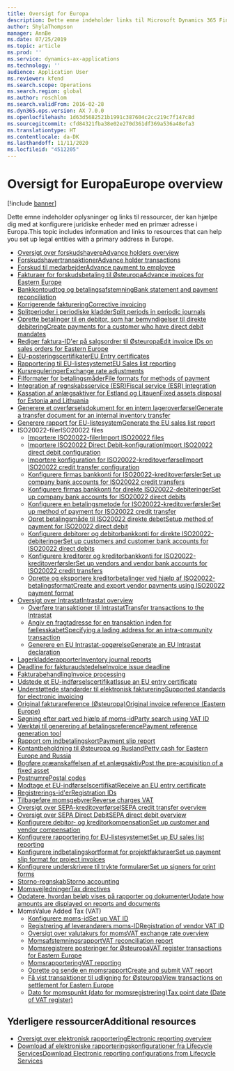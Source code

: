```yaml
---
title: Oversigt for Europa
description: Dette emne indeholder links til Microsoft Dynamics 365 Finance-dokumentationsressourcer for Europa.
author: ShylaThompson
manager: AnnBe
ms.date: 07/25/2019
ms.topic: article
ms.prod: ''
ms.service: dynamics-ax-applications
ms.technology: ''
audience: Application User
ms.reviewer: kfend
ms.search.scope: Operations
ms.search.region: global
ms.author: roschlom
ms.search.validFrom: 2016-02-28
ms.dyn365.ops.version: AX 7.0.0
ms.openlocfilehash: 1d63d5682521b1991c387604c2cc219c7f147c8d
ms.sourcegitcommit: cfd84321fba38e02e270d361df369a536a48efa3
ms.translationtype: HT
ms.contentlocale: da-DK
ms.lasthandoff: 11/11/2020
ms.locfileid: "4512205"
---
```

# <a name="europe-overview"></a><span data-ttu-id="a4ee0-103">Oversigt for Europa</span><span class="sxs-lookup"><span data-stu-id="a4ee0-103">Europe overview</span></span>

[!include [banner](../includes/banner.md)]

<span data-ttu-id="a4ee0-104">Dette emne indeholder oplysninger og links til ressourcer, der kan hjælpe dig med at konfigurere juridiske enheder med en primær adresse i Europa.</span><span class="sxs-lookup"><span data-stu-id="a4ee0-104">This topic includes information and links to resources that can help you set up legal entities with a primary address in Europe.</span></span> 

- [<span data-ttu-id="a4ee0-105">Oversigt over forskudshavere</span><span class="sxs-lookup"><span data-stu-id="a4ee0-105">Advance holders overview</span></span>](emea-advance-holders.md)
 - [<span data-ttu-id="a4ee0-106">Forskudshavertransaktioner</span><span class="sxs-lookup"><span data-stu-id="a4ee0-106">Advance holder transactions</span></span>](emea-advance-holders-transactions.md)
 - [<span data-ttu-id="a4ee0-107">Forskud til medarbejder</span><span class="sxs-lookup"><span data-stu-id="a4ee0-107">Advance payment to employee</span></span>](tasks/advance-payment-employee.md)
- [<span data-ttu-id="a4ee0-108">Fakturaer for forskudsbetaling til Østeuropa</span><span class="sxs-lookup"><span data-stu-id="a4ee0-108">Advance invoices for Eastern Europe</span></span>](emea-advance-invoice.md)
- [<span data-ttu-id="a4ee0-109">Bankkontoudtog og betalingsafstemning</span><span class="sxs-lookup"><span data-stu-id="a4ee0-109">Bank statement and payment reconciliation</span></span>](emea-bank-reconciliation.md)
- [<span data-ttu-id="a4ee0-110">Korrigerende fakturering</span><span class="sxs-lookup"><span data-stu-id="a4ee0-110">Corrective invoicing</span></span>](emea-corrective-invoice.md)
- [<span data-ttu-id="a4ee0-111">Splitperioder i periodiske kladder</span><span class="sxs-lookup"><span data-stu-id="a4ee0-111">Split periods in periodic journals</span></span>](emea-create-post-periodic-journals.md)
- [<span data-ttu-id="a4ee0-112">Oprette betalinger til en debitor, som har bemyndigelser til direkte debitering</span><span class="sxs-lookup"><span data-stu-id="a4ee0-112">Create payments for a customer who have direct debit mandates</span></span>](tasks/create-payments-customers-who-have-direct-debit-mandates.md)
- [<span data-ttu-id="a4ee0-113">Rediger faktura-ID'er på salgsordrer til Østeuropa</span><span class="sxs-lookup"><span data-stu-id="a4ee0-113">Edit invoice IDs on sales orders for Eastern Europe</span></span>](emea-edit-invoice-id-sales-orders.md)
- [<span data-ttu-id="a4ee0-114">EU-posteringscertifikater</span><span class="sxs-lookup"><span data-stu-id="a4ee0-114">EU Entry certificates</span></span>](emea-entry-certificates.md)
- [<span data-ttu-id="a4ee0-115">Rapportering til EU-listesystemet</span><span class="sxs-lookup"><span data-stu-id="a4ee0-115">EU Sales list reporting</span></span>](emea-eu-sales-list.md)
- [<span data-ttu-id="a4ee0-116">Kursreguleringer</span><span class="sxs-lookup"><span data-stu-id="a4ee0-116">Exchange rate adjustments</span></span>](emea-exchange-rate-adjustments.md)
- [<span data-ttu-id="a4ee0-117">Filformater for betalingsmåder</span><span class="sxs-lookup"><span data-stu-id="a4ee0-117">File formats for methods of payment</span></span>](emea-select-file-formats-for-the-method-of-payments.md)
- [<span data-ttu-id="a4ee0-118">Integration af regnskabsservice (ESR)</span><span class="sxs-lookup"><span data-stu-id="a4ee0-118">Fiscal service (ESR) integration</span></span>](emea-fiscal-service-integration.md)
- [<span data-ttu-id="a4ee0-119">Kassation af anlægsaktiver for Estland og Litauen</span><span class="sxs-lookup"><span data-stu-id="a4ee0-119">Fixed assets disposal for Estonia and Lithuania</span></span>](emea-credit-note-reverse-fixed-asset-sale.md)
- [<span data-ttu-id="a4ee0-120">Generere et overførselsdokument for en intern lageroverførsel</span><span class="sxs-lookup"><span data-stu-id="a4ee0-120">Generate a transfer document for an internal inventory transfer</span></span>](tasks/transfer-document-internal-inventory-transfer.md)
- [<span data-ttu-id="a4ee0-121">Generere rapport for EU-listesystem</span><span class="sxs-lookup"><span data-stu-id="a4ee0-121">Generate the EU sales list report</span></span>](tasks/eur-00011-eu-sales-list-report.md)
- <span data-ttu-id="a4ee0-122">ISO20022-filer</span><span class="sxs-lookup"><span data-stu-id="a4ee0-122">ISO20022 files</span></span>
  - [<span data-ttu-id="a4ee0-123">Importere ISO20022-filer</span><span class="sxs-lookup"><span data-stu-id="a4ee0-123">Import ISO20022 files</span></span>](emea-ISO20022-file-formats.md)
  - [<span data-ttu-id="a4ee0-124">Importere ISO20022 Direct Debit-konfiguration</span><span class="sxs-lookup"><span data-stu-id="a4ee0-124">Import ISO20022 direct debit configuration</span></span>](tasks/import-iso20022-direct-debit-configuration.md)
  - [<span data-ttu-id="a4ee0-125">Importere konfiguration for ISO20022-kreditoverførsel</span><span class="sxs-lookup"><span data-stu-id="a4ee0-125">Import ISO20022 credit transfer configuration</span></span>](tasks/import-iso20022-credit-transfer-configuration.md)
  - [<span data-ttu-id="a4ee0-126">Konfigurere firmas bankkonti for ISO20022-kreditoverførsler</span><span class="sxs-lookup"><span data-stu-id="a4ee0-126">Set up company bank accounts for ISO20022 credit transfers</span></span>](tasks/set-up-company-bank-accounts-iso20022-credit-transfers.md)
  - [<span data-ttu-id="a4ee0-127">Konfigurere firmas bankkonti for direkte ISO20022-debiteringer</span><span class="sxs-lookup"><span data-stu-id="a4ee0-127">Set up company bank accounts for ISO20022 direct debits</span></span>](tasks/set-up-company-bank-accounts-iso20022-direct-debits.md)
  - [<span data-ttu-id="a4ee0-128">Konfigurere en betalingsmetode for ISO20022-kreditoverførsler</span><span class="sxs-lookup"><span data-stu-id="a4ee0-128">Set up method of payment for ISO20022 credit transfer</span></span>](tasks/set-up-method-payment-iso20022-credit-transfer.md)
  - [<span data-ttu-id="a4ee0-129">Opret betalingsmåde til ISO20022 direkte debet</span><span class="sxs-lookup"><span data-stu-id="a4ee0-129">Setup method of payment for ISO20022 direct debit</span></span>](tasks/setup-method-payment-iso20022-direct-debit.md)
  - [<span data-ttu-id="a4ee0-130">Konfigurere debitorer og debitorbankkonti for direkte ISO20022-debiteringer</span><span class="sxs-lookup"><span data-stu-id="a4ee0-130">Set up customers and customer bank accounts for ISO20022 direct debits</span></span>](tasks/set-up-bank-accounts-iso20022-direct-debits.md)
  - [<span data-ttu-id="a4ee0-131">Konfigurere kreditorer og kreditorbankkonti for ISO20022-kreditoverførsler</span><span class="sxs-lookup"><span data-stu-id="a4ee0-131">Set up vendors and vendor bank accounts for ISO20022 credit transfers</span></span>](tasks/set-up-vendor-iso20022-credit-transfers.md)
  - [<span data-ttu-id="a4ee0-132">Oprette og eksportere kreditorbetalinger ved hjælp af ISO20022-betalingsformat</span><span class="sxs-lookup"><span data-stu-id="a4ee0-132">Create and export vendor payments using ISO20022 payment format</span></span>](tasks/create-export-vendor-payments-iso20022-payment-format.md)
- [<span data-ttu-id="a4ee0-133">Oversigt over Intrastat</span><span class="sxs-lookup"><span data-stu-id="a4ee0-133">Intrastat overview</span></span>](emea-intrastat.md)
  - [<span data-ttu-id="a4ee0-134">Overføre transaktioner til Intrastat</span><span class="sxs-lookup"><span data-stu-id="a4ee0-134">Transfer transactions to the Intrastat</span></span>](tasks/transfer-transactions-intrastat.md)
  - [<span data-ttu-id="a4ee0-135">Angiv en fragtadresse for en transaktion inden for fællesskabet</span><span class="sxs-lookup"><span data-stu-id="a4ee0-135">Specifying a lading address for an intra-community transaction</span></span>](tasks/eur-00002-specify-lading-address-intra-community.md)
  - [<span data-ttu-id="a4ee0-136">Generere en EU Intrastat-opgørelse</span><span class="sxs-lookup"><span data-stu-id="a4ee0-136">Generate an EU Intrastat declaration</span></span>](tasks/eur-00002-eu-intrastat-declaration.md)
- [<span data-ttu-id="a4ee0-137">Lagerkladderapporter</span><span class="sxs-lookup"><span data-stu-id="a4ee0-137">Inventory journal reports</span></span>](emea-set-up-report-inventory-journal-names.md)
- [<span data-ttu-id="a4ee0-138">Deadline for fakturaudstedelse</span><span class="sxs-lookup"><span data-stu-id="a4ee0-138">Invoice issue deadline</span></span>](emea-invoice-issue-deadline.md)
- [<span data-ttu-id="a4ee0-139">Fakturabehandling</span><span class="sxs-lookup"><span data-stu-id="a4ee0-139">Invoice processing</span></span>](emea-invoice-processing.md)
- [<span data-ttu-id="a4ee0-140">Udstede et EU-indførselscertifikat</span><span class="sxs-lookup"><span data-stu-id="a4ee0-140">Issue an EU entry certificate</span></span>](tasks/eur-00012-issue-eu-entry-certificate.md)
- [<span data-ttu-id="a4ee0-141">Understøttede standarder til elektronisk fakturering</span><span class="sxs-lookup"><span data-stu-id="a4ee0-141">Supported standards for electronic invoicing</span></span>](emea-oioubl-standards-electronic-invoicing.md)
- [<span data-ttu-id="a4ee0-142">Original fakturareference (Østeuropa)</span><span class="sxs-lookup"><span data-stu-id="a4ee0-142">Original invoice reference (Eastern Europe)</span></span>](tasks/ee-00004-original-invoice-reference.md)
- [<span data-ttu-id="a4ee0-143">Søgning efter part ved hjælp af moms-id</span><span class="sxs-lookup"><span data-stu-id="a4ee0-143">Party search using VAT ID</span></span>](tasks/eur-00015-party-search-vat-id.md)
- [<span data-ttu-id="a4ee0-144">Værktøj til generering af betalingsreference</span><span class="sxs-lookup"><span data-stu-id="a4ee0-144">Payment reference generation tool</span></span>](tasks/ee-00015-payment-reference-generation-tool.md)
- [<span data-ttu-id="a4ee0-145">Rapport om indbetalingskort</span><span class="sxs-lookup"><span data-stu-id="a4ee0-145">Payment slip report</span></span>](emea-eur-payment-slip-report-giro.md)
- [<span data-ttu-id="a4ee0-146">Kontantbeholdning til Østeuropa og Rusland</span><span class="sxs-lookup"><span data-stu-id="a4ee0-146">Petty cash for Eastern Europe and Russia</span></span>](emea-petty-cash.md)
- [<span data-ttu-id="a4ee0-147">Bogføre præanskaffelsen af et anlægsaktiv</span><span class="sxs-lookup"><span data-stu-id="a4ee0-147">Post the pre-acquisition of a fixed asset</span></span>](emea-pre-acquisition-acquisition-fixed-asset.md)
- [<span data-ttu-id="a4ee0-148">Postnumre</span><span class="sxs-lookup"><span data-stu-id="a4ee0-148">Postal codes</span></span>](emea-import-create-postal-codes-manually.md)
- [<span data-ttu-id="a4ee0-149">Modtage et EU-indførselscertifikat</span><span class="sxs-lookup"><span data-stu-id="a4ee0-149">Receive an EU entry certificate</span></span>](tasks/eur-00012-receive-eu-entry-certificate.md)
- [<span data-ttu-id="a4ee0-150">Registrerings-id'er</span><span class="sxs-lookup"><span data-stu-id="a4ee0-150">Registration IDs</span></span>](emea-registration-ids.md)
- [<span data-ttu-id="a4ee0-151">Tilbageføre momsgebyrer</span><span class="sxs-lookup"><span data-stu-id="a4ee0-151">Reverse charges VAT</span></span>](emea-reverse-charge.md)
- [<span data-ttu-id="a4ee0-152">Oversigt over SEPA-kreditoverførsel</span><span class="sxs-lookup"><span data-stu-id="a4ee0-152">SEPA credit transfer overview</span></span>](../accounts-payable/sepa-credit-transfer.md)
- [<span data-ttu-id="a4ee0-153">Oversigt over SEPA Direct Debit</span><span class="sxs-lookup"><span data-stu-id="a4ee0-153">SEPA direct debit overview</span></span>](../accounts-receivable/sepa-direct-debit-overview.md)
- [<span data-ttu-id="a4ee0-154">Konfigurere debitor- og kreditorkompensation</span><span class="sxs-lookup"><span data-stu-id="a4ee0-154">Set up customer and vendor compensation</span></span>](emea-compensation-customer-vendor-transactions.md)
- [<span data-ttu-id="a4ee0-155">Konfigurere rapportering for EU-listesystemet</span><span class="sxs-lookup"><span data-stu-id="a4ee0-155">Set up EU sales list reporting</span></span>](tasks/eur-00011-eu-sales-list-reporting.md)
- [<span data-ttu-id="a4ee0-156">Konfigurere indbetalingskortformat for projektfakturaer</span><span class="sxs-lookup"><span data-stu-id="a4ee0-156">Set up payment slip format for project invoices</span></span>](tasks/set-up-payment-slip-format-project-invoices.md)
- [<span data-ttu-id="a4ee0-157">Konfigurere underskrivere til trykte formularer</span><span class="sxs-lookup"><span data-stu-id="a4ee0-157">Set up signers for print forms</span></span>](emea-set-up-signers-for-printing-forms.md)
- [<span data-ttu-id="a4ee0-158">Storno-regnskab</span><span class="sxs-lookup"><span data-stu-id="a4ee0-158">Storno accounting</span></span>](emea-storno.md)
- [<span data-ttu-id="a4ee0-159">Momsvejledninger</span><span class="sxs-lookup"><span data-stu-id="a4ee0-159">Tax directives</span></span>](emea-tax-directives.md)
- [<span data-ttu-id="a4ee0-160">Opdatere, hvordan beløb vises på rapporter og dokumenter</span><span class="sxs-lookup"><span data-stu-id="a4ee0-160">Update how amounts are displayed on reports and documents</span></span>](emea-amount-printing-forms.md)
- <span data-ttu-id="a4ee0-161">Moms</span><span class="sxs-lookup"><span data-stu-id="a4ee0-161">Value Added Tax (VAT)</span></span>
  - [<span data-ttu-id="a4ee0-162">Konfigurere moms-id</span><span class="sxs-lookup"><span data-stu-id="a4ee0-162">Set up VAT ID</span></span>](tasks/eur-00015-vat-id.md)
  - [<span data-ttu-id="a4ee0-163">Registrering af leverandørers moms-ID</span><span class="sxs-lookup"><span data-stu-id="a4ee0-163">Registration of vendor VAT ID</span></span>](tasks/eur-00015-registration-vendor-vat-id.md)
  - [<span data-ttu-id="a4ee0-164">Oversigt over valutakurs for moms</span><span class="sxs-lookup"><span data-stu-id="a4ee0-164">VAT exchange rate overview</span></span>](emea-vat-exchange-rate.md)
  - [<span data-ttu-id="a4ee0-165">Momsafstemningsrapport</span><span class="sxs-lookup"><span data-stu-id="a4ee0-165">VAT reconciliation report</span></span>](tasks/eur-00018-vat-reconciliation-report.md)
  - [<span data-ttu-id="a4ee0-166">Momsregistrere posteringer for Østeuropa</span><span class="sxs-lookup"><span data-stu-id="a4ee0-166">VAT register transactions for Eastern Europe</span></span>](emea-vat-register-transactions.md)
  - [<span data-ttu-id="a4ee0-167">Momsrapportering</span><span class="sxs-lookup"><span data-stu-id="a4ee0-167">VAT reporting</span></span>](emea-vat-reporting.md)
  - [<span data-ttu-id="a4ee0-168">Oprette og sende en momsrapport</span><span class="sxs-lookup"><span data-stu-id="a4ee0-168">Create and submit VAT report</span></span>](tasks/create-submit-vat-report.md)
  - [<span data-ttu-id="a4ee0-169">Få vist transaktioner til udligning for Østeuropa</span><span class="sxs-lookup"><span data-stu-id="a4ee0-169">View transactions on settlement for Eastern Europe</span></span>](emea-transactions-settlement-form.md)
  - [<span data-ttu-id="a4ee0-170">Dato for momspunkt (dato for momsregistrering)</span><span class="sxs-lookup"><span data-stu-id="a4ee0-170">Tax point date (Date of VAT register)</span></span>](emea-tax-point-date.md)

## <a name="additional-resources"></a><span data-ttu-id="a4ee0-171">Yderligere ressourcer</span><span class="sxs-lookup"><span data-stu-id="a4ee0-171">Additional resources</span></span>

- [<span data-ttu-id="a4ee0-172">Oversigt over elektronisk rapportering</span><span class="sxs-lookup"><span data-stu-id="a4ee0-172">Electronic reporting overview</span></span>](../../dev-itpro/analytics/general-electronic-reporting.md)
- [<span data-ttu-id="a4ee0-173">Download af elektroniske rapporteringskonfigurationer fra Lifecycle Services</span><span class="sxs-lookup"><span data-stu-id="a4ee0-173">Download Electronic reporting configurations from Lifecycle Services</span></span>](../../dev-itpro/analytics/download-electronic-reporting-configuration-lcs.md)
